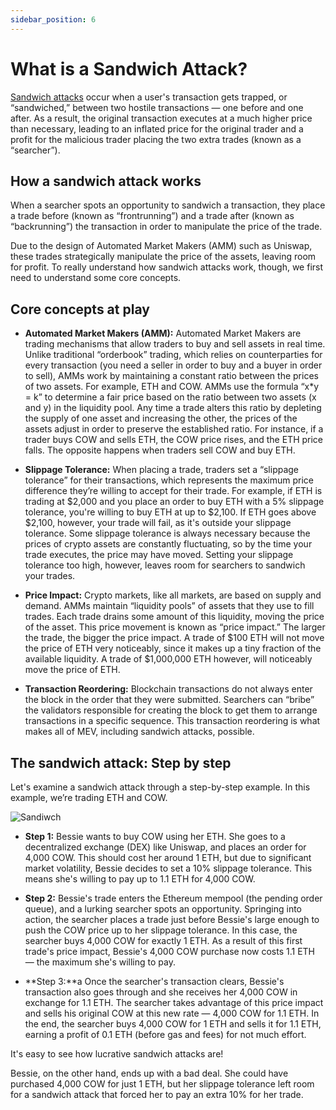 ```yaml
---
sidebar_position: 6
---
```

# What is a Sandwich Attack?

[Sandwich attacks](https://twitter.com/CoWSwap/status/1498678005777973249?ref_src=twsrc%5Etfw%7Ctwcamp%5Etweetembed%7Ctwterm%5E1498678005777973249%7Ctwgr%5Ea123df70c36d1c50e8751632901e8fe95f16372e%7Ctwcon%5Es1_&ref_url=https%3A%2F%2Fcdn.embedly.com%2Fwidgets%2Fmedia.html%3Ftype%3Dtext2Fhtmlkey%3Da19fcc184b9711e1b4764040d3dc5c07schema%3Dtwitterurl%3Dhttps3A%2F%2Ftwitter.com%2FCoWSwap%2Fstatus%2F14986780057779732493Fs3D20image%3Dhttps3A%2F%2Fi.embed.ly%2F1%2Fimage3Furl3Dhttps253A252F252Fabs.twimg.com252Ferrors252Flogo46x38.png26key3Da19fcc184b9711e1b4764040d3dc5c07) occur when a user's transaction gets trapped, or “sandwiched,” between two hostile transactions — one before and one after. As a result, the original transaction executes at a much higher price than necessary, leading to an inflated price for the original trader and a profit for the malicious trader placing the two extra trades (known as a “searcher”).

## How a sandwich attack works

When a searcher spots an opportunity to sandwich a transaction, they place a trade before (known as “frontrunning”) and a trade after (known as “backrunning”) the transaction in order to manipulate the price of the trade.

Due to the design of Automated Market Makers (AMM) such as Uniswap, these trades strategically manipulate the price of the assets, leaving room for profit. To really understand how sandwich attacks work, though, we first need to understand some core concepts.


## Core concepts at play

* **Automated Market Makers (AMM):** Automated Market Makers are trading mechanisms that allow traders to buy and sell assets in real time. Unlike traditional “orderbook” trading, which relies on counterparties for every transaction (you need a seller in order to buy and a buyer in order to sell), AMMs work by maintaining a constant ratio between the prices of two assets. For example, ETH and COW. AMMs use the formula “x*y = k” to determine a fair price based on the ratio between two assets (x and y) in the liquidity pool. Any time a trade alters this ratio by depleting the supply of one asset and increasing the other, the prices of the assets adjust in order to preserve the established ratio. For instance, if a trader buys COW and sells ETH, the COW price rises, and the ETH price falls. The opposite happens when traders sell COW and buy ETH.

* **Slippage Tolerance:** When placing a trade, traders set a “slippage tolerance” for their transactions, which represents the maximum price difference they’re willing to accept for their trade. For example, if ETH is trading at $2,000 and you place an order to buy ETH with a 5% slippage tolerance, you're willing to buy ETH at up to $2,100. If ETH goes above $2,100, however, your trade will fail, as it's outside your slippage tolerance. Some slippage tolerance is always necessary because the prices of crypto assets are constantly fluctuating, so by the time your trade executes, the price may have moved. Setting your slippage tolerance too high, however, leaves room for searchers to sandwich your trades.

* **Price Impact:** Crypto markets, like all markets, are based on supply and demand. AMMs maintain “liquidity pools” of assets that they use to fill trades. Each trade drains some amount of this liquidity, moving the price of the asset. This price movement is known as “price impact.” The larger the trade, the bigger the price impact. A trade of $100 ETH will not move the price of ETH very noticeably, since it makes up a tiny fraction of the available liquidity. A trade of $1,000,000 ETH however, will noticeably move the price of ETH.

* **Transaction Reordering:** Blockchain transactions do not always enter the block in the order that they were submitted. Searchers can “bribe” the validators responsible for creating the block to get them to arrange transactions in a specific sequence. This transaction reordering is what makes all of MEV, including sandwich attacks, possible.

## The sandwich attack: Step by step

Let's examine a sandwich attack through a step-by-step example. In this example, we’re trading ETH and COW.

![Sandiwch](/img/mevblocker/Sandwich_Attack.webp)

* **Step 1:** Bessie wants to buy COW using her ETH. She goes to a decentralized exchange (DEX) like Uniswap, and places an order for 4,000 COW. This should cost her around 1 ETH, but due to significant market volatility, Bessie decides to set a 10% slippage tolerance. This means she's willing to pay up to 1.1 ETH for 4,000 COW.

* **Step 2:** Bessie's trade enters the Ethereum mempool (the pending order queue), and a lurking searcher spots an opportunity. Springing into action, the searcher places a trade just before Bessie's large enough to push the COW price up to her slippage tolerance. In this case, the searcher buys 4,000 COW for exactly 1 ETH. As a result of this first trade's price impact, Bessie's 4,000 COW purchase now costs 1.1 ETH — the maximum she's willing to pay.

* **Step 3:**a Once the searcher's transaction clears, Bessie's transaction also goes through and she receives her 4,000 COW in exchange for 1.1 ETH. The searcher takes advantage of this price impact and sells his original COW at this new rate — 4,000 COW for 1.1 ETH. In the end, the searcher buys 4,000 COW for 1 ETH and sells it for 1.1 ETH, earning a profit of 0.1 ETH (before gas and fees) for not much effort.

It's easy to see how lucrative sandwich attacks are!

Bessie, on the other hand, ends up with a bad deal. She could have purchased 4,000 COW for just 1 ETH, but her slippage tolerance left room for a sandwich attack that forced her to pay an extra 10% for her trade.